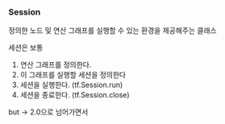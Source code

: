 ### Session
정의한 노드 및 연산 그래프를 실행할 수 있는 환경을 제공해주는 클래스

세션은 보통
1) 연산 그래프를 정의한다.
2) 이 그래프를 실행할 세션을 정의한다
3) 세션을 실행한다. (tf.Session.run)
4) 세션을 종료한다. (tf.Session.close)

but -> 2.0으로 넘어가면서 